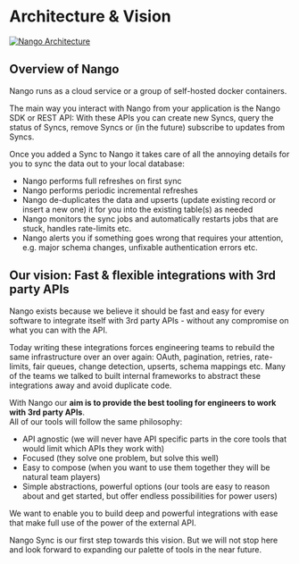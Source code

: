 # Architecture & Vision

[![Nango Architecture](/img/nango-architecture.png)](/img/nango-architecture.png)

## Overview of Nango
Nango runs as a cloud service or a group of self-hosted docker containers.

The main way you interact with Nango from your application is the Nango SDK or REST API: With these APIs you can create new Syncs, query the status of Syncs, remove Syncs or (in the future) subscribe to updates from Syncs.

Once you added a Sync to Nango it takes care of all the annoying details for you to sync the data out to your local database:
- Nango performs full refreshes on first sync
- Nango performs periodic incremental refreshes
- Nango de-duplicates the data and upserts (update existing record or insert a new one) it for you into the existing table(s) as needed
- Nango monitors the sync jobs and automatically restarts jobs that are stuck, handles rate-limits etc.
- Nango alerts you if something goes wrong that requires your attention, e.g. major schema changes, unfixable authentication errors etc.

## Our vision: Fast & flexible integrations with 3rd party APIs
Nango exists because we believe it should be fast and easy for every software to integrate itself with 3rd party APIs - without any compromise on what you can with the API.

Today writing these integrations forces engineering teams to rebuild the same infrastructure over an over again: OAuth, pagination, retries, rate-limits, fair queues, change detection, upserts, schema mappings etc.
Many of the teams we talked to built internal frameworks to abstract these integrations away and avoid duplicate code.

With Nango our **aim is to provide the best tooling for engineers to work with 3rd party APIs**.  
All of our tools will follow the same philosophy:
- API agnostic (we will never have API specific parts in the core tools that would limit which APIs they work with)
- Focused (they solve one problem, but solve this well)
- Easy to compose (when you want to use them together they will be natural team players)
- Simple abstractions, powerful options (our tools are easy to reason about and get started, but offer endless possibilities for power users)

We want to enable you to build deep and powerful integrations with ease that make full use of the power of the external API.

Nango Sync is our first step towards this vision. But we will not stop here and look forward to expanding our palette of tools in the near future.